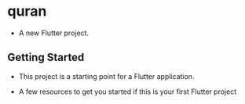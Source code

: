 # quran

- A new Flutter project.

## Getting Started

- This project is a starting point for a Flutter application.

- A few resources to get you started if this is your first Flutter project 
